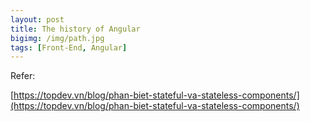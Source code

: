 ```yaml
---
layout: post
title: The history of Angular
bigimg: /img/path.jpg
tags: [Front-End, Angular]
---
```






Refer: 

[https://topdev.vn/blog/phan-biet-stateful-va-stateless-components/](https://topdev.vn/blog/phan-biet-stateful-va-stateless-components/)